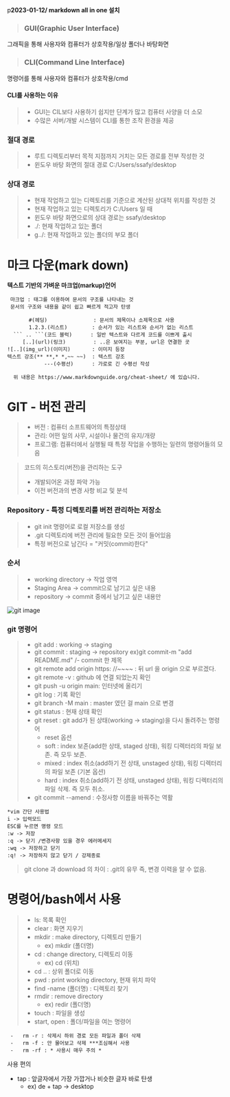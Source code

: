 p**2023-01-12/ markdown all in one 설치**

>### GUI(Graphic User Interface)
그래픽을 통해 사용자와 컴퓨터가 상호작용/일상 폴더나 바탕화면

>### CLI(Command Line Interface)
명령어를 통해 사용자와 컴퓨터가 상호작용/cmd

#### CLI를 사용하는 이유
 > - GUI는 CIL보다 사용하기 쉽지만 단계가 많고 컴퓨터 사양을 더 소모 
 > - 수많은 서버/개발 시스템이 CLI를 통한 조작 환경을 제공

### 절대 경로
> - 루트 디렉토리부터 목적 지점까지 거치는 모든 경로를 전부 작성한 것
> - 윈도우 바탕 화면의 절대 경로 C:/Users/ssafy/desktop

### 상대 경로
 >- 현재 작업하고 있는 디렉토리를 기준으로 계산된 상대적 위치를 작성한 것
 >- 현재 작업하고 있는 디렉토리가 C:/Users 일 때
 >-  윈도우 바탕 화면으로의 상대 경로는 ssafy/desktop
 >- ./: 현재 작업하고 있는 폴더 
 >- g../: 현재 작업하고 있는 폴더의 부모 폴더
  
# 마크 다운(mark down)
 **텍스트 기반의 가벼운 마크업(markup)언어**
 ```text  
  마크업 : 태그를 이용하여 문서의 구조를 나타내는 것
  문서의 구조와 내용을 같이 쉽고 빠르게 적고자 탄생

        #(헤딩)               : 문서의 제목이나 소제목으로 사용
        1.2.3.(리스트)        : 순서가 있는 리스트와 순서가 없는 리스트
   ``` .. ```(코드 블럭)      : 일반 텍스트와 다르게 코드를 이쁘게 출시
      [..](url)(링크)         : ..은 보여지는 부분, url은 연결한 곳
 ![..](img_url)(이미지)       : 이미지 등장
텍스트 강조(** **,* *,~~ ~~)  : 텍스트 강조
             ---(수평선)      : 가로로 긴 수평선 작성

   위 내용은 https://www.markdownguide.org/cheat-sheet/ 에 있습니다.
```
# GIT - 버전 관리

> - 버전 : 컴퓨터 소프트웨어의 특정상태
> - 관리: 어떤 일의 사무, 시설이나 물건의 유지/개량
> - 프로그램: 컴퓨터에서 실행될 때 특정 작업을 수행하는 일련의 명령어들의 모음

>코드의 히스토리(버전)을 관리하는 도구
>- 개발되어온 과정 파악 가능
>- 이전 버전과의 변경 사항 비교 및 분석

### Repository - 특정 디렉토리를 버전 관리하는 저장소
> - git init 명령어로 로컬 저장소를 생성
> - .git 디렉토리에 버전 관리에 필요한 모든 것이 들어있음
> - 특정 버전으로 남긴다 = "커밋(commit)한다"

### 순서  
>- working directory -> 작업 영역
>- Staging Area -> commit으로 남기고 싶은 내용
>- repository -> commit 중에서 남기고 싶은 내용만

  ![git image](https://miro.medium.com/max/640/1*zpvd5fjZAFGsVAEsvMGKxA.webp)
 ### git 명령어
 >- git add : working -> staging
 >- git commit : staging -> repository ex)git commit-m "add README.md" /- commit 한 제목
 >- git remote add origin https: //~~~~ : 뒤 url 을 origin 으로 부르겠다. 
 >- git remote -v : github 에 연결 되었는지 확인
 >- git push -u origin main: 인터넷에 올리기
 >- git log : 기록 확인
 >- git branch -M main : master 였던 걸 main 으로 변경
 >- git status : 현재 상태 확인 
 >- git reset : git add가 된 상태(working -> staging)을 다시 돌려주는 명령어
 >   - reset 옵션
 >   - soft : index 보존(add한 상태, staged 상태), 워킹 디렉터리의 파일 보존. 즉 모두 보존.
 >   - mixed : index 취소(add하기 전 상태, unstaged 상태), 워킹 디렉터리의 파일 보존 (기본 옵션)
 >   - hard : index 취소(add하기 전 상태, unstaged 상태), 워킹 디렉터리의 파일 삭제. 즉 모두 취소.    
 >  - git commit --amend : 수정사항 이름을 바꿔주는 역활
 ```
 *vim 간단 사용법
 i -> 입력모드
 ESC를 누르면 명령 모드
 :w -> 저장
 :q -> 닫기 /변경사항 있을 경우 에러메세지 
 :wq -> 저장하고 닫기
 :q! -> 저장하지 않고 닫기 / 강제종료
 ```
 > git clone 과 download 의 차이 : .git의 유무 즉, 변경 이력을 알 수 없음.

# 명령어/bash에서 사용
> - ls: 목록 확인
> - clear : 화면 지우기
> - mkdir : make directory, 디렉토리 만들기
>   -  ex) mkdir (폴더명)
> - cd : change directory, 디렉토리 이동
>     -  ex) cd (위치)
> -  cd .. : 상위 폴더로 이동
> - pwd : print working directory, 현재 위치 파악
> - find -name (폴더명) : 디렉토리 찾기
> - rmdir : remove directory
>   -  ex) redir (폴더명)
> - touch : 파일을 생성
> - start, open : 폴더/파일을 여는 명령어
```
 -   rm -r : 삭제시 하위 경로 모든 파일과 폴더 삭제
 -   rm -f : 안 물어보고 삭제 ***조심해서 사용
 -   rm -rf : * 사용시 매우 주의 *
```
사용 편의
- tap : 앞글자에서 가장 가깝거나 비슷한 글자 바로 탄생
  - ex) de + tap -> desktop